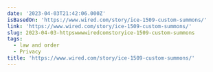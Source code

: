 ```yaml
---
date: '2023-04-03T21:42:06.000Z'
isBasedOn: 'https://www.wired.com/story/ice-1509-custom-summons/'
link: 'https://www.wired.com/story/ice-1509-custom-summons/'
slug: 2023-04-03-httpswwwwiredcomstoryice-1509-custom-summons
tags:
  - law and order
  - Privacy
title: 'https://www.wired.com/story/ice-1509-custom-summons/'
---
```


